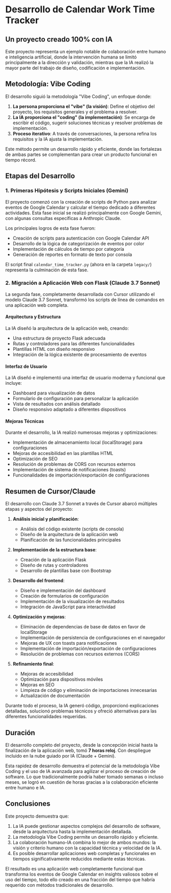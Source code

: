 # Desarrollo de Calendar Work Time Tracker

## Un proyecto creado 100% con IA

Este proyecto representa un ejemplo notable de colaboración entre humano e inteligencia artificial, donde la intervención humana se limitó principalmente a la dirección y validación, mientras que la IA realizó la mayor parte del trabajo de diseño, codificación e implementación.

## Metodología: Vibe Coding

El desarrollo siguió la metodología "Vibe Coding", un enfoque donde:

1. **La persona proporciona el "vibe" (la visión)**: Define el objetivo del proyecto, los requisitos generales y el problema a resolver.
2. **La IA proporciona el "coding" (la implementación)**: Se encarga de escribir el código, sugerir soluciones técnicas y resolver problemas de implementación.
3. **Proceso iterativo**: A través de conversaciones, la persona refina los requisitos y la IA ajusta la implementación.

Este método permite un desarrollo rápido y eficiente, donde las fortalezas de ambas partes se complementan para crear un producto funcional en tiempo récord.

## Etapas del Desarrollo

### 1. Primeras Hipótesis y Scripts Iniciales (Gemini)

El proyecto comenzó con la creación de scripts de Python para analizar eventos de Google Calendar y calcular el tiempo dedicado a diferentes actividades. Esta fase inicial se realizó principalmente con Google Gemini, con algunas consultas específicas a Anthropic Claude.

Los principales logros de esta fase fueron:
- Creación de scripts para autenticación con Google Calendar API
- Desarrollo de la lógica de categorización de eventos por color
- Implementación de cálculos de tiempo por categoría
- Generación de reportes en formato de texto por consola

El script final `calendar_time_tracker.py` (ahora en la carpeta `legacy/`) representa la culminación de esta fase.

### 2. Migración a Aplicación Web con Flask (Claude 3.7 Sonnet)

La segunda fase, completamente desarrollada con Cursor utilizando el modelo Claude 3.7 Sonnet, transformó los scripts de línea de comandos en una aplicación web completa.

#### Arquitectura y Estructura

La IA diseñó la arquitectura de la aplicación web, creando:
- Una estructura de proyecto Flask adecuada
- Rutas y controladores para las diferentes funcionalidades
- Plantillas HTML con diseño responsivo
- Integración de la lógica existente de procesamiento de eventos

#### Interfaz de Usuario

La IA diseñó e implementó una interfaz de usuario moderna y funcional que incluye:
- Dashboard para visualización de datos
- Formulario de configuración para personalizar la aplicación
- Vista de resultados con análisis detallado
- Diseño responsivo adaptado a diferentes dispositivos

#### Mejoras Técnicas

Durante el desarrollo, la IA realizó numerosas mejoras y optimizaciones:
- Implementación de almacenamiento local (localStorage) para configuraciones
- Mejoras de accesibilidad en las plantillas HTML
- Optimización de SEO
- Resolución de problemas de CORS con recursos externos
- Implementación de sistema de notificaciones (toasts)
- Funcionalidades de importación/exportación de configuraciones

## Resumen de Cursor/Claude

El desarrollo con Claude 3.7 Sonnet a través de Cursor abarcó múltiples etapas y aspectos del proyecto:

1. **Análisis inicial y planificación**:
   - Análisis del código existente (scripts de consola)
   - Diseño de la arquitectura de la aplicación web
   - Planificación de las funcionalidades principales

2. **Implementación de la estructura base**:
   - Creación de la aplicación Flask
   - Diseño de rutas y controladores
   - Desarrollo de plantillas base con Bootstrap

3. **Desarrollo del frontend**:
   - Diseño e implementación del dashboard
   - Creación de formularios de configuración
   - Implementación de la visualización de resultados
   - Integración de JavaScript para interactividad

4. **Optimización y mejoras**:
   - Eliminación de dependencias de base de datos en favor de localStorage
   - Implementación de persistencia de configuraciones en el navegador
   - Mejoras de UX con toasts para notificaciones
   - Implementación de importación/exportación de configuraciones
   - Resolución de problemas con recursos externos (CORS)

5. **Refinamiento final**:
   - Mejoras de accesibilidad
   - Optimización para dispositivos móviles
   - Mejoras en SEO
   - Limpieza de código y eliminación de importaciones innecesarias
   - Actualización de documentación

Durante todo el proceso, la IA generó código, proporcionó explicaciones detalladas, solucionó problemas técnicos y ofreció alternativas para las diferentes funcionalidades requeridas.

## Duración

El desarrollo completo del proyecto, desde la concepción inicial hasta la finalización de la aplicación web, tomó **7 horas reloj**. Con despliegue incluido en la nube guiado por IA (Claude + Gemini).

Esta rapidez de desarrollo demuestra el potencial de la metodología Vibe Coding y el uso de IA avanzada para agilizar el proceso de creación de software. Lo que tradicionalmente podría haber tomado semanas o incluso meses, se logró en cuestión de horas gracias a la colaboración eficiente entre humano e IA.

## Conclusiones

Este proyecto demuestra que:

1. La IA puede gestionar aspectos complejos del desarrollo de software, desde la arquitectura hasta la implementación detallada.
2. La metodología Vibe Coding permite un desarrollo rápido y eficiente.
3. La colaboración humano-IA combina lo mejor de ambos mundos: la visión y criterio humano con la capacidad técnica y velocidad de la IA.
4. Es posible desarrollar aplicaciones web completas y funcionales en tiempos significativamente reducidos mediante estas técnicas.

El resultado es una aplicación web completamente funcional que transforma los eventos de Google Calendar en insights valiosos sobre el uso del tiempo, todo ello creado en una fracción del tiempo que habría requerido con métodos tradicionales de desarrollo. 
